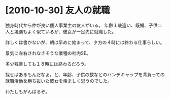 # [2010-10-30] 友人の就職


独身時代から仲が良い個人事業主の友人がいる。
年齢１歳違い、既婚、子供二人と境遇もよく似ているが、彼女が一足先に就職した。

詳しくは書かないが、朝は早めに始まって、夕方の４時には終わる仕事らしい。

景気に左右されなさそうな業種の社内SE。

多少残業しても１８時には終わるだろう。

探せばあるもんだなぁ。と、年齢、子供の数などのハンデキャップを背負っての就職活動を勝ち抜いた彼女を羨ましく思うのでした。

わたしもがんばるぞ。

